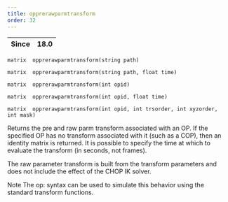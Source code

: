 ```yaml
---
title: opprerawparmtransform
order: 32
---
```

| Since | 18.0 |
| --- | --- |

`matrix  opprerawparmtransform(string path)`

`matrix  opprerawparmtransform(string path, float time)`

`matrix  opprerawparmtransform(int opid)`

`matrix  opprerawparmtransform(int opid, float time)`

`matrix  opprerawparmtransform(int opid, int trsorder, int xyzorder, int mask)`

Returns the pre and raw parm transform associated with an OP. If the specified OP has no
transform associated with it (such as a COP), then an identity matrix is returned. It is possible to specify the time at which to evaluate the transform (in seconds, not frames).

The raw parameter transform is built from the transform parameters and does not include the effect of the CHOP IK solver.

Note
The op: syntax can be used to simulate this behavior using the standard transform functions.

